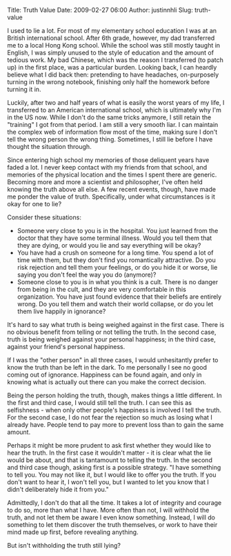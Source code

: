 Title: Truth Value
Date: 2009-02-27 06:00
Author: justinnhli
Slug: truth-value

I used to lie a lot. For most of my elementary school education I was at
an British international school. After 6th grade, however, my dad
transferred me to a local Hong Kong school. While the school was still
mostly taught in English, I was simply unused to the style of education
and the amount of tedious work. My bad Chinese, which was the reason I
transferred (to patch up) in the first place, was a particular burden.
Looking back, I can heardly believe what I did back then: pretending to
have headaches, on-purposely turning in the wrong notebook, finishing
only half the homework before turning it in.

Luckily, after two and half years of what is easily the worst years of
my life, I transferred to an American international school, which is
ultimately why I'm in the US now. While I don't do the same tricks
anymore, I still retain the "training" I got from that period. I am
still a very smooth liar. I can maintain the complex web of information
flow most of the time, making sure I don't tell the wrong person the
wrong thing. Sometimes, I still lie before I have thought the situation
through.

Since entering high school my memories of those deliquent years have
faded a lot. I never keep contact with my friends from that school, and
memories of the physical location and the times I spent there are
generic. Becoming more and more a scientist and philosopher, I've often
held knowing the truth above all else. A few recent events, though, have
made me ponder the value of truth. Specifically, under what
circumstances is it okay for one to lie?

Consider these situations:

-   Someone very close to you is in the hospital. You just learned from
    the doctor that they have some terminal illness. Would you tell them
    that they are dying, or would you lie and say everything will be
    okay?
-   You have had a crush on someone for a long time. You spend a lot of
    time with them, but they don't find you romantically attractive. Do
    you risk rejection and tell them your feelings, or do you hide it or
    worse, lie saying you don't feel the way you do (anymore)?
-   Someone close to you is in what you think is a cult. There is no
    danger from being in the cult, and they are very comfortable in this
    organization. You have just found evidence that their beliefs are
    entirely wrong. Do you tell them and watch their world collapse, or
    do you let them live happily in ignorance?

It's hard to say what truth is being weighed against in the first case.
There is no obvious benefit from telling or not telling the truth. In
the second case, truth is being weighed against your personal happiness;
in the third case, against your friend's personal happiness.

If I was the "other person" in all three cases, I would unhesitantly
prefer to know the truth than be left in the dark. To me personally I
see no good coming out of ignorance. Happiness can be found again, and
only in knowing what is actually out there can you make the correct
decision.

Being the person holding the truth, though, makes things a little
different. In the first and third case, I would still tell the truth. I
can see this as selfishness - when only other people's happiness is
involved I tell the truth. For the second case, I do not fear the
rejection so much as losing what I already have. People tend to pay more
to prevent loss than to gain the same amount.

Perhaps it might be more prudent to ask first whether they would like to
hear the truth. In the first case it wouldn't matter - it is clear what
the lie would be about, and that is tantamount to telling the truth. In
the second and third case though, asking first is a possible strategy.
"I have something to tell you. You may not like it, but I would like to
offer you the truth. If you don't want to hear it, I won't tell you, but
I wanted to let you know that I didn't deliberately hide it from you."

Admittedly, I don't do that all the time. It takes a lot of integrity
and courage to do so, more than what I have. More often than not, I will
withhold the truth, and not let them be aware I even know something.
Instead, I will do something to let them discover the truth themselves,
or work to have their mind made up first, before revealing anything.

But isn't withholding the truth still lying?

